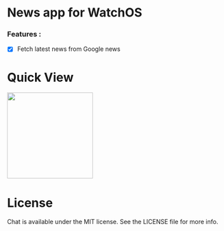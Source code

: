 # News app for WatchOS
### Features :
- [x] Fetch latest news from Google news

# Quick View
<img src="demo.gif" width="200">


# License
Chat is available under the MIT license. See the LICENSE file for more info.
